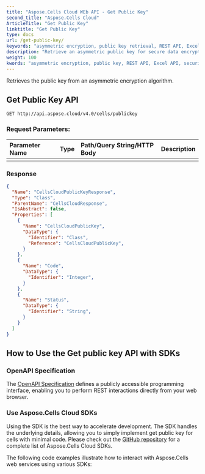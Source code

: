 ```yaml
---
title: "Aspose.Cells Cloud WEb API - Get Public Key"
second_title: "Aspose.Cells Cloud"
ArticleTitle: "Get Public Key"
linktitle: "Get Public Key"
type: docs
url: /get-public-key/
keywords: "asymmetric encryption, public key retrieval, REST API, Excel API, security, data encryption, API integration"
description: "Retrieve an asymmetric public key for secure data encryption."
weight: 100
kwords: "asymmetric encryption, public key, REST API, Excel API, security, data encryption, API integration, JSON, API documentation"
---
```


Retrieves the public key from an asymmetric encryption algorithm.

## **Get Public Key API**

```
GET http://api.aspose.cloud/v4.0/cells/publickey
```

### **Request Parameters:**

| Parameter Name | Type | Path/Query String/HTTP Body | Description |
| :- | :- | :- | :- |
|  |  |  |  |

### **Response**

```json
{
  "Name": "CellsCloudPublicKeyResponse",
  "Type": "Class",
  "ParentName": "CellsCloudResponse",
  "IsAbstract": false,
  "Properties": [
    {
      "Name": "CellsCloudPublicKey",
      "DataType": {
        "Identifier": "Class",
        "Reference": "CellsCloudPublicKey",
      }
    },
    {
      "Name": "Code",
      "DataType": {
        "Identifier": "Integer",
      }
    },
    {
      "Name": "Status",
      "DataType": {
        "Identifier": "String",
      }
    }
  ]
}
```

## How to Use the Get public key API with SDKs

### OpenAPI Specification

The [OpenAPI Specification](https://reference.aspose.cloud/cells/#/KeyController/GetPublicKey) defines a publicly accessible programming interface, enabling you to perform REST interactions directly from your web browser.

### Use Aspose.Cells Cloud SDKs

Using the SDK is the best way to accelerate development. The SDK handles the underlying details, allowing you to simply implement get public key for cells with minimal code.
Please check out the [GitHub repository](https://github.com/aspose-cells-cloud) for a complete list of Aspose.Cells Cloud SDKs.

The following code examples illustrate how to interact with Aspose.Cells web services using various SDKs:
